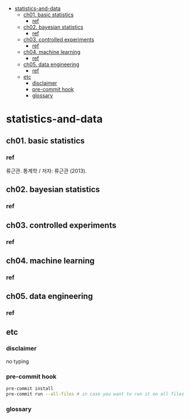 <!-- @import "[TOC]" {cmd="toc" depthFrom=1 depthTo=6 orderedList=false} -->

<!-- code_chunk_output -->

- [statistics-and-data](#statistics-and-data)
  - [ch01. basic statistics](#ch01-basic-statistics)
    - [ref](#ref)
  - [ch02. bayesian statistics](#ch02-bayesian-statistics)
    - [ref](#ref-1)
  - [ch03. controlled experiments](#ch03-controlled-experiments)
    - [ref](#ref-2)
  - [ch04. machine learning](#ch04-machine-learning)
    - [ref](#ref-3)
  - [ch05. data engineering](#ch05-data-engineering)
    - [ref](#ref-4)
  - [etc](#etc)
    - [disclaimer](#disclaimer)
    - [pre-commit hook](#pre-commit-hook)
    - [glossary](#glossary)

<!-- /code_chunk_output -->

# statistics-and-data

## ch01. basic statistics

### ref

류근관. 통계학 / 저자: 류근관 (2013).

## ch02. bayesian statistics

### ref

## ch03. controlled experiments

### ref

## ch04. machine learning

### ref

## ch05. data engineering

### ref

## etc

### disclaimer

no typing

### pre-commit hook

```bash
pre-commit install
pre-commit run --all-files # in case you want to run it on all files
```

### glossary
